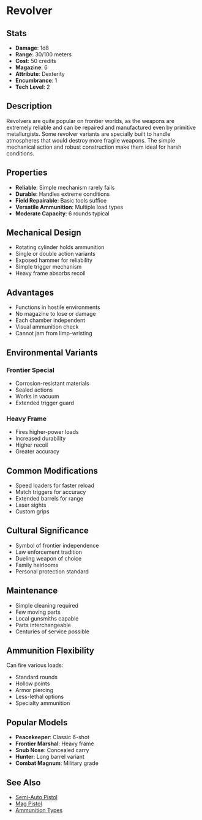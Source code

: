 # Revolver

## Stats
- **Damage**: 1d8
- **Range**: 30/100 meters
- **Cost**: 50 credits
- **Magazine**: 6
- **Attribute**: Dexterity
- **Encumbrance**: 1
- **Tech Level**: 2

## Description
Revolvers are quite popular on frontier worlds, as the weapons are extremely reliable and can be repaired and manufactured even by primitive metallurgists. Some revolver variants are specially built to handle atmospheres that would destroy more fragile weapons. The simple mechanical action and robust construction make them ideal for harsh conditions.

## Properties
- **Reliable**: Simple mechanism rarely fails
- **Durable**: Handles extreme conditions
- **Field Repairable**: Basic tools suffice
- **Versatile Ammunition**: Multiple load types
- **Moderate Capacity**: 6 rounds typical

## Mechanical Design
- Rotating cylinder holds ammunition
- Single or double action variants
- Exposed hammer for reliability
- Simple trigger mechanism
- Heavy frame absorbs recoil

## Advantages
- Functions in hostile environments
- No magazine to lose or damage
- Each chamber independent
- Visual ammunition check
- Cannot jam from limp-wristing

## Environmental Variants
### Frontier Special
- Corrosion-resistant materials
- Sealed actions
- Works in vacuum
- Extended trigger guard

### Heavy Frame
- Fires higher-power loads
- Increased durability
- Higher recoil
- Greater accuracy

## Common Modifications
- Speed loaders for faster reload
- Match triggers for accuracy
- Extended barrels for range
- Laser sights
- Custom grips

## Cultural Significance
- Symbol of frontier independence
- Law enforcement tradition
- Dueling weapon of choice
- Family heirlooms
- Personal protection standard

## Maintenance
- Simple cleaning required
- Few moving parts
- Local gunsmiths capable
- Parts interchangeable
- Centuries of service possible

## Ammunition Flexibility
Can fire various loads:
- Standard rounds
- Hollow points
- Armor piercing
- Less-lethal options
- Specialty ammunition

## Popular Models
- **Peacekeeper**: Classic 6-shot
- **Frontier Marshal**: Heavy frame
- **Snub Nose**: Concealed carry
- **Hunter**: Long barrel variant
- **Combat Magnum**: Military grade

## See Also
- [Semi-Auto Pistol](semi-auto-pistol.md)
- [Mag Pistol](mag-pistol.md)
- [Ammunition Types](../../general-equipment/ammunition.md)